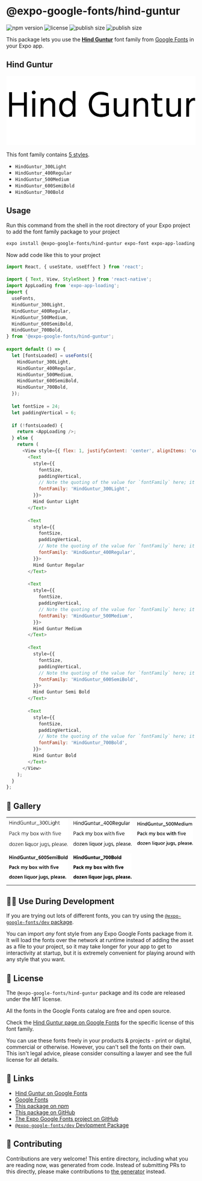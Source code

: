 # @expo-google-fonts/hind-guntur

![npm version](https://flat.badgen.net/npm/v/@expo-google-fonts/hind-guntur)
![license](https://flat.badgen.net/github/license/expo/google-fonts)
![publish size](https://flat.badgen.net/packagephobia/install/@expo-google-fonts/hind-guntur)
![publish size](https://flat.badgen.net/packagephobia/publish/@expo-google-fonts/hind-guntur)

This package lets you use the [**Hind Guntur**](https://fonts.google.com/specimen/Hind+Guntur) font family from [Google Fonts](https://fonts.google.com/) in your Expo app.

## Hind Guntur

![Hind Guntur](./font-family.png)

This font family contains [5 styles](#-gallery).

- `HindGuntur_300Light`
- `HindGuntur_400Regular`
- `HindGuntur_500Medium`
- `HindGuntur_600SemiBold`
- `HindGuntur_700Bold`

## Usage

Run this command from the shell in the root directory of your Expo project to add the font family package to your project
```sh
expo install @expo-google-fonts/hind-guntur expo-font expo-app-loading
```

Now add code like this to your project
```js
import React, { useState, useEffect } from 'react';

import { Text, View, StyleSheet } from 'react-native';
import AppLoading from 'expo-app-loading';
import {
  useFonts,
  HindGuntur_300Light,
  HindGuntur_400Regular,
  HindGuntur_500Medium,
  HindGuntur_600SemiBold,
  HindGuntur_700Bold,
} from '@expo-google-fonts/hind-guntur';

export default () => {
  let [fontsLoaded] = useFonts({
    HindGuntur_300Light,
    HindGuntur_400Regular,
    HindGuntur_500Medium,
    HindGuntur_600SemiBold,
    HindGuntur_700Bold,
  });

  let fontSize = 24;
  let paddingVertical = 6;

  if (!fontsLoaded) {
    return <AppLoading />;
  } else {
    return (
      <View style={{ flex: 1, justifyContent: 'center', alignItems: 'center' }}>
        <Text
          style={{
            fontSize,
            paddingVertical,
            // Note the quoting of the value for `fontFamily` here; it expects a string!
            fontFamily: 'HindGuntur_300Light',
          }}>
          Hind Guntur Light
        </Text>

        <Text
          style={{
            fontSize,
            paddingVertical,
            // Note the quoting of the value for `fontFamily` here; it expects a string!
            fontFamily: 'HindGuntur_400Regular',
          }}>
          Hind Guntur Regular
        </Text>

        <Text
          style={{
            fontSize,
            paddingVertical,
            // Note the quoting of the value for `fontFamily` here; it expects a string!
            fontFamily: 'HindGuntur_500Medium',
          }}>
          Hind Guntur Medium
        </Text>

        <Text
          style={{
            fontSize,
            paddingVertical,
            // Note the quoting of the value for `fontFamily` here; it expects a string!
            fontFamily: 'HindGuntur_600SemiBold',
          }}>
          Hind Guntur Semi Bold
        </Text>

        <Text
          style={{
            fontSize,
            paddingVertical,
            // Note the quoting of the value for `fontFamily` here; it expects a string!
            fontFamily: 'HindGuntur_700Bold',
          }}>
          Hind Guntur Bold
        </Text>
      </View>
    );
  }
};

```

## 🔡 Gallery


||||
|-|-|-|
|![HindGuntur_300Light](./HindGuntur_300Light.ttf.png)|![HindGuntur_400Regular](./HindGuntur_400Regular.ttf.png)|![HindGuntur_500Medium](./HindGuntur_500Medium.ttf.png)||
|![HindGuntur_600SemiBold](./HindGuntur_600SemiBold.ttf.png)|![HindGuntur_700Bold](./HindGuntur_700Bold.ttf.png)|||


## 👩‍💻 Use During Development

If you are trying out lots of different fonts, you can try using the [`@expo-google-fonts/dev` package](https://github.com/expo/google-fonts/tree/master/font-packages/dev#readme).

You can import *any* font style from any Expo Google Fonts package from it. It will load the fonts
over the network at runtime instead of adding the asset as a file to your project, so it may take longer
for your app to get to interactivity at startup, but it is extremely convenient
for playing around with any style that you want.

## 📖 License

The `@expo-google-fonts/hind-guntur` package and its code are released under the MIT license.

All the fonts in the Google Fonts catalog are free and open source.

Check the [Hind Guntur page on Google Fonts](https://fonts.google.com/specimen/Hind+Guntur) for the specific license of this font family.

You can use these fonts freely in your products & projects - print or digital, commercial or otherwise. However, you can't sell the fonts on their own. This isn't legal advice, please consider consulting a lawyer and see the full license for all details.

## 🔗 Links

- [Hind Guntur on Google Fonts](https://fonts.google.com/specimen/Hind+Guntur)
- [Google Fonts](https://fonts.google.com/)
- [This package on npm](https://www.npmjs.com/package/@expo-google-fonts/hind-guntur)
- [This package on GitHub](https://github.com/expo/google-fonts/tree/master/font-packages/hind-guntur)
- [The Expo Google Fonts project on GitHub](https://github.com/expo/google-fonts)
- [`@expo-google-fonts/dev` Devlopment Package](https://github.com/expo/google-fonts/tree/master/font-packages/dev)

## 🤝 Contributing

Contributions are very welcome! This entire directory, including what you are reading now, was generated from code. Instead of submitting PRs to this directly, please make contributions to [the generator](https://github.com/expo/google-fonts/tree/master/packages/generator) instead.
